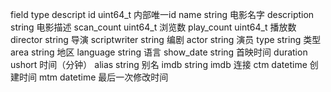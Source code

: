 field			type		descript
id				uint64_t	内部唯一id
name			string		电影名字
description		string		电影描述
scan_count		uint64_t	浏览数
play_count		uint64_t	播放数
director		string		导演
scriptwriter	string		编剧
actor			string		演员
type			string		类型
area			string		地区
language		string		语言
show_date		string		首映时间
duration		ushort		时间（分钟）
alias			string		别名
imdb			string		imdb 连接
ctm				datetime	创建时间
mtm				datetime	最后一次修改时间
